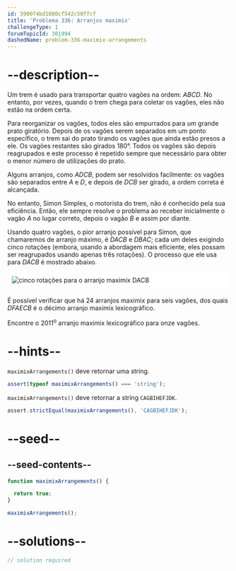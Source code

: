 ```yaml
---
id: 5900f4bd1000cf542c50ffcf
title: 'Problema 336: Arranjos maximix'
challengeType: 1
forumTopicId: 301994
dashedName: problem-336-maximix-arrangements
---
```


# --description--

Um trem é usado para transportar quatro vagões na ordem: $ABCD$. No entanto, por vezes, quando o trem chega para coletar os vagões, eles não estão na ordem certa.

Para reorganizar os vagões, todos eles são empurrados para um grande prato giratório. Depois de os vagões serem separados em um ponto específico, o trem sai do prato tirando os vagões que ainda estão presos a ele. Os vagões restantes são girados 180°. Todos os vagões são depois reagrupados e este processo é repetido sempre que necessário para obter o menor número de utilizações do prato.

Alguns arranjos, como $ADCB$, podem ser resolvidos facilmente: os vagões são separados entre $A$ e $D$, e depois de $DCB$ ser girado, a ordem correta é alcançada.

No entanto, Simon Simples, o motorista do trem, não é conhecido pela sua eficiência. Então, ele sempre resolve o problema ao receber inicialmente o vagão $A$ no lugar correto, depois o vagão $B$ e assim por diante.

Usando quatro vagões, o pior arranjo possível para Simon, que chamaremos de arranjo máximo, é $DACB$ e $DBAC$; cada um deles exigindo cinco rotações (embora, usando a abordagem mais eficiente, eles possam ser reagrupados usando apenas três rotações). O processo que ele usa para $DACB$ é mostrado abaixo.

<img alt="cinco rotações para o arranjo maximix DACB" src="https://cdn.freecodecamp.org/curriculum/project-euler/maximix-arrangements.gif" style="background-color: white; padding: 10px; display: block; margin-right: auto; margin-left: auto; margin-bottom: 1.2rem;" />

É possível verificar que há 24 arranjos maximix para seis vagões, dos quais $DFAECB$ é o décimo arranjo maximix lexicográfico.

Encontre o ${2011}^{\text{o}}$ arranjo maximix lexicográfico para onze vagões.

# --hints--

`maximixArrangements()` deve retornar uma string.

```js
assert(typeof maximixArrangements() === 'string');
```

`maximixArrangements()` deve retornar a string `CAGBIHEFJDK`.

```js
assert.strictEqual(maximixArrangements(), 'CAGBIHEFJDK');
```

# --seed--

## --seed-contents--

```js
function maximixArrangements() {

  return true;
}

maximixArrangements();
```

# --solutions--

```js
// solution required
```

